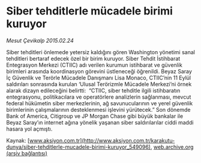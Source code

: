 # Siber tehditlerle mücadele birimi kuruyor

*Mesut Çevikalp 2015.02.24*

<div class="pNewsDetailMainContent" itemprop="articleBody">
 <p>
  Siber tehditleri önlemede yetersiz kaldığını gören Washington yönetimi sanal tehditleri bertaraf edecek özel bir birim kuruyor. Siber Tehdit İstihbarat Entegrasyon Merkezi (CTIIC) adı verilen kurumun istihbarat ve güvenlik birimleri arasında koordinasyon görevini üstleneceği öğrenildi. Beyaz Saray İç Güvenlik ve Terörle Mücadele Danışmanı Lisa Monaco, CTIIC’nin 11 Eylül saldırıları sonrasında kurulan ‘Ulusal Terörizmle Mücadele Merkezi’ni örnek alarak dizayn edileceğini belirtti:  “CTIIC, siber tehditle ilgili istihbaratın entegrasyonu, politikacılara ve operatörlere analizlerin sağlanması, mevcut federal hükümetin siber merkezlerinin, ağ savunucularının ve yerel güvenlik birimlerinin çalışmalarının desteklenmesi işlevini yürütecek.” Son dönemde Bank of America, Citigroup ve JP Morgan Chase gibi büyük bankalar ile Beyaz Saray’ın internet ağına yönelik yaşanan siber saldırılarılar ciddi maddi hasara yol açmıştı.
 </p>
</div>


Kaynak: [www.aksiyon.com.tr](http://www.aksiyon.com.tr/karakutu-dunya/siber-tehditlerle-mucadele-birimi-kuruyor_549096), [web.archive.org (arşiv bağlantısı)](http://web.archive.org/web/20150730182519/http://www.aksiyon.com.tr/karakutu-dunya/siber-tehditlerle-mucadele-birimi-kuruyor_549096)
